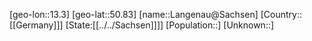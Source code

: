 ﻿---
location: [50.83,13.3]
type: City
tags:
- geo/City


SpocWebEntityId: 31819
isDeleted: false
confidential: public

---
[geo-lon::13.3]
[geo-lat::50.83]
[name::Langenau@Sachsen]
[Country::[[Germany]]]
[State:[[../../Sachsen]]]]
[Population::]
[Unknown::]

